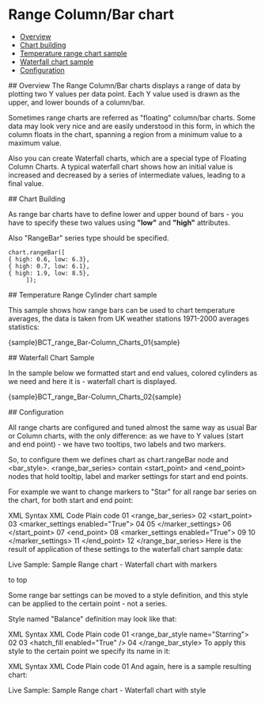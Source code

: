 # Range Column/Bar chart
                                                                         
 * [Overview](#overview)
 * [Chart building](#how_to_create_range_chart)
 * [Temperature range chart sample](#temperature)
 * [Waterfall chart sample](#waterfall)
 * [Configuration](#configuration)

<a name="overview"/>
## Overview
The Range Column/Bar charts displays a range of data by plotting two Y values per data point. Each Y value used is drawn as the upper, and lower bounds of a column/bar.

Sometimes range charts are referred as "floating" column/bar charts. Some data may look very nice and are easily understood in this form, in which the column floats in the chart, spanning a region from a minimum value to a maximum value.

Also you can create Waterfall charts, which are a special type of Floating Column Charts. A typical waterfall chart shows how an initial value is increased and decreased by a series of intermediate values, leading to a final value.

<a name="how_to_create_range_chart"/> 
## Chart Building

As range bar charts have to define lower and upper bound of bars - you have to specify these two values using **"low"** and **"high"** attributes.

Also "RangeBar" series type should be specified.

```
chart.rangeBar([
{ high: 0.6, low: 6.3},
{ high: 0.7, low: 6.1},
{ high: 1.9, low: 8.5},
     ]);
```

<a name="temperature"/> 
## Temperature Range Cylinder chart sample

This sample shows how range bars can be used to chart temperature averages, the data is taken from UK weather stations 1971-2000 averages statistics:

{sample}BCT_range\_Bar-Column\_Charts\_01{sample}

<a name="waterfall"/>
## Waterfall Chart Sample

In the sample below we formatted start and end values, colored cylinders as we need and here it is - waterfall chart is displayed.

{sample}BCT_range\_Bar-Column\_Charts\_02{sample}

<a name="configuration"/>
## Configuration

All range charts are configured and tuned almost the same way as usual Bar or Column charts, with the only difference: as we have to Y values (start and end point) - we have two tooltips, two labels and two markers.

So, to configure them we defines chart as chart.rangeBar node and <bar_style>. <range_bar_series> contain <start_point> and <end_point> nodes that hold tooltip, label and marker settings for start and end points.

For example we want to change markers to "Star" for all range bar series on the chart, for both start and end point:

XML Syntax
XML Code
Plain code
01
<range_bar_series>
02
  <start_point>
03
    <marker_settings enabled="True">
04
      <marker type="Star5" size="20" />
05
    </marker_settings>
06
  </start_point>
07
  <end_point>
08
    <marker_settings enabled="True">
09
      <marker type="Star5" size="20" />
10
    </marker_settings>
11
  </end_point>
12
</range_bar_series>
Here is the result of application of these settings to the waterfall chart sample data:

Live Sample:  Sample Range chart - Waterfall chart with markers

to top

Some range bar settings can be moved to a style definition, and this style can be applied to the certain point - not a series.

Style named "Balance" definition may look like that:

XML Syntax
XML Code
Plain code
01
<range_bar_style name="Starring">
02
  <fill color="Blue" />
03
  <hatch_fill enabled="True" />
04
</range_bar_style>
To apply this style to the certain point we specify its name in it:

XML Syntax
XML Code
Plain code
01
<point name="Balance" start="0" end="60" style="Balance" />
And again, here is a sample resulting chart:

Live Sample:  Sample Range chart - Waterfall chart with style
